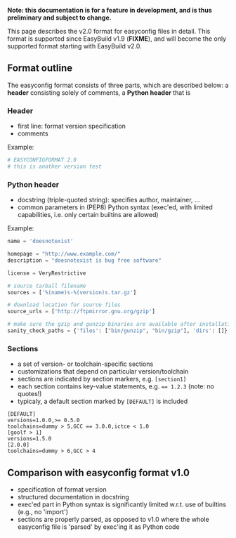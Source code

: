 **Note: this documentation is for a feature in development, and is thus preliminary and subject to change.**

This page describes the v2.0 format for easyconfig files in detail. This format is supported since EasyBuild v1.9 (**FIXME**),
and will become the only supported format starting with EasyBuild v2.0.

## Format outline

The easyconfig format consists of three parts, which are described below: a **header** consisting solely of comments,
a **Python header** that is

### Header

* first line: format version specification
* comments

Example:

```python
# EASYCONFIGFORMAT 2.0
# this is another version test
```

### Python header

* docstring (triple-quoted string): specifies author, maintainer, ...
* common parameters in (PEP8) Python syntax (exec'ed, with limited capabilities, i.e. only certain builtins are allowed)

Example:

```python
name = 'doesnotexist'

homepage = "http://www.example.com/"
description = "doesnotexist is bug free software"

license = VeryRestrictive

# source tarball filename
sources = ['%(name)s-%(version)s.tar.gz']

# download location for source files
source_urls = ['http://ftpmirror.gnu.org/gzip']

# make sure the gzip and gunzip binaries are available after installation
sanity_check_paths = {'files': ["bin/gunzip", "bin/gzip"], 'dirs': []}
```

### Sections

* a set of version- or toolchain-specific sections
 * customizations that depend on particular version/toolchain
* sections are indicated by section markers, e.g. `[section1]`
* each section contains key-value statements, e.g. `== 1.2.3` (note: no quotes!)
* typicaly, a default section marked by `[DEFAULT]` is included

```
[DEFAULT]
versions=1.0.0,>= 0.5.0
toolchains=dummy > 5,GCC == 3.0.0,ictce < 1.0
[goolf > 1]
versions=1.5.0
[2.0.0]
toolchains=dummy > 6,GCC > 4
```

## Comparison with easyconfig format v1.0

* specification of format version
* structured documentation in docstring
* exec'ed part in Python syntax is significantly limited w.r.t. use of builtins (e.g., no 'import')
* sections are properly parsed, as opposed to v1.0 where the whole easyconfig file is 'parsed' by exec'ing it as Python code

